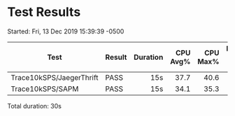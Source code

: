 # Test Results
Started: Fri, 13 Dec 2019 15:39:39 -0500

Test                                    |Result|Duration|CPU Avg%|CPU Max%|RAM Avg MiB|RAM Max MiB|Sent Items|Received Items|
----------------------------------------|------|-------:|-------:|-------:|----------:|----------:|---------:|-------------:|
Trace10kSPS/JaegerThrift                |PASS  |     15s|    37.7|    40.6|         20|         25|    150000|        150000|
Trace10kSPS/SAPM                        |PASS  |     15s|    34.1|    35.3|         33|         41|    150000|        150000|

Total duration: 30s